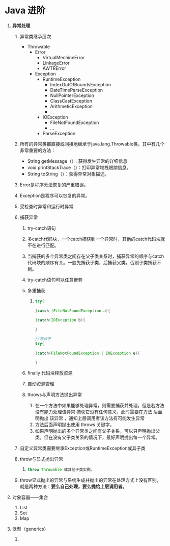 # Java 进阶

1. **异常处理**

   1. 异常类继承层次

      - Throwable
        - Error
          - VirtualMechineError
          - LinkageError
          - AWTRError
        - Exception
          - RuntimeException
            - IndexOutOfBoundsException
            - DateTimeParseException
            - NullPointerException
            - ClassCastException
            - ArithmeticException
            - ...
          - IOException
            - FileNotFoundException
            - ...
          - ParseException

   2. 所有的异常类都直接或间接地继承于java.lang.Throwable类。其中有几个非常重要的方法：

      - String getMessage（）：获得发生异常的详细信息
      - void printStackTrace（）：打印异常堆栈跟踪信息。
      - String toString（）：获得异常对象描述。

   3. Error是程序无法恢复的严重错误。

   4. Exception是程序可以恢复的异常。

   5. 受检查时异常和运行时异常

   6. 捕获异常

      1. try-catch语句

      2. 多catch代码块，一个catch捕获到一个异常时，其他的catch代码块就不在进行匹配。

      3. 当捕获的多个异常类之间存在父子类关系时，捕获异常的顺序与catch代码块的顺序有关。一般先捕获子类，后捕获父类，否则子类捕获不到。

      4. try-catch语句可以任意嵌套

      5. 多重捕获

         1. ```java 
            try{
                
            }catch (FileNotFoundException a){
                
            }catch(IOException b){
                
            }
            
            //等价于
            try{
                
            }catch(FileNotFoundException | IOException e){
                
            } 
            ```

      6. finally 代码块释放资源

      7. 自动资源管理

      8. throws与声明方法抛出异常

         1. 在一个方法中如果能够处理异常，则需要捕获并处理。但是若方法没有能力处理该异常 捕获它没有任何意义，此时需要在方法 后面 明抛出 该异常 ，通知上层调用者该方法有可能发生异常 
         2. 方法后面声明抛出使用 throws 关键字。
         3. 如果声明抛出的多个异常类之间有父子关系，可以只声明抛出父类。但在没有父子类关系的情况下，最好声明抛出每一个异常。

   7. 自定义异常类需要继承Exception或RuntimeException或其子类

   8. throw与显式抛出异常

      1. ```java
         throw Throwable 或其他子类实例。
         ```

   9. throw显式抛出的异常与系统生成并抛出的异常在处理方式上没有区别，就是两种方法：**要么自己处理，要么抛给上层调用者。**

2. 对象容器——集合

   1. List
   2. Set
   3. Map

3. 泛型（generics）

   1. 

